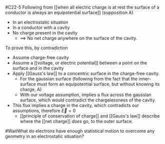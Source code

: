 #C22-5 
Following from [[when all electric charge is at rest the surface of a conductor is always an equipotential surface]] (supposition A)

- In an electrostatic situation
- In a conductor with a cavity
- No charge present in the cavity
	- $\implies$ No net charge anywhere on the surface of the cavity.


To prove this, by contradiction
- Assume charge-free cavity
- Assume a [[voltage, or electric potential]] between a point on the surface and in the cavity
- Apply [[Gauss's law]] to a concentric surface in the charge-free cavity.
	- For the gaussian surface (following from the fact that the inner-surface must form an equipotential surface, but without knowing its charge, A)
	- With our voltage assumption, implies a flux across the gaussian surface, which would contradict the chargelessness of the cavity.
- This flux implies a charge in the cavity, which contradicts our assumptions, therefore $\vec{E} = 0$
	- [[principle of conservation of charge]] and [[Gauss's law]] describe where the [[net charge]] *does* go, to the outer surface.

#WaitWhat do electrons have enough statistical motion to overcome any geometry in an electrostatic situation?